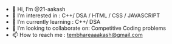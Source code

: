 - 👋 Hi, I’m @21-aakash
- 👀 I’m interested in : C++/ DSA / HTML / CSS / JAVASCRIPT 
- 🌱 I’m currently learning : C++/ DSA
- 💞️ I’m looking to collaborate on:  Competitive Coding problems 
- 📫 How to reach me : tembhareaaakash@gmail.com

<!---
21-aakash/21-aakash is a ✨ special ✨ repository because its `README.md` (this file) appears on your GitHub profile.
You can click the Preview link to take a look at your changes.
--->

